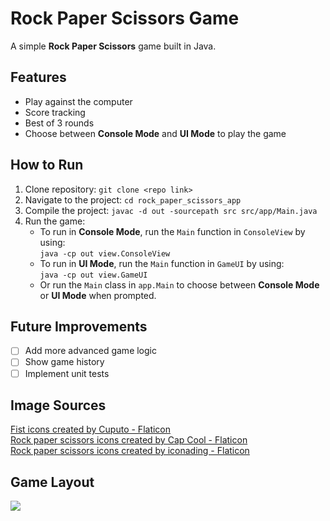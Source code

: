 # Rock Paper Scissors Game

A simple **Rock Paper Scissors** game built in Java.

## Features
- Play against the computer
- Score tracking
- Best of 3 rounds
- Choose between **Console Mode** and **UI Mode** to play the game

## How to Run
1. Clone repository: `git clone <repo link>`
2. Navigate to the project: `cd rock_paper_scissors_app`
3. Compile the project: `javac -d out -sourcepath src src/app/Main.java`
4. Run the game:
    - To run in **Console Mode**, run the `Main` function in `ConsoleView` by using:  
      `java -cp out view.ConsoleView`
    - To run in **UI Mode**, run the `Main` function in `GameUI` by using:  
      `java -cp out view.GameUI`
    - Or run the `Main` class in `app.Main` to choose between **Console Mode** or **UI Mode** when prompted.

## Future Improvements
- [ ] Add more advanced game logic
- [ ] Show game history
- [ ] Implement unit tests

## Image Sources
<a href="https://www.flaticon.com/free-icons/fist" title="fist icons">Fist icons created by Cuputo - Flaticon</a> </br>
<a href="https://www.flaticon.com/free-icons/rock-paper-scissors" title="rock paper scissors icons">Rock paper scissors icons created by Cap Cool - Flaticon</a> </br>
<a href="https://www.flaticon.com/free-icons/rock-paper-scissors" title="rock paper scissors icons">Rock paper scissors icons created by iconading - Flaticon</a> </br>

## Game Layout
<img src="src/resources/UI_screenshot.png">